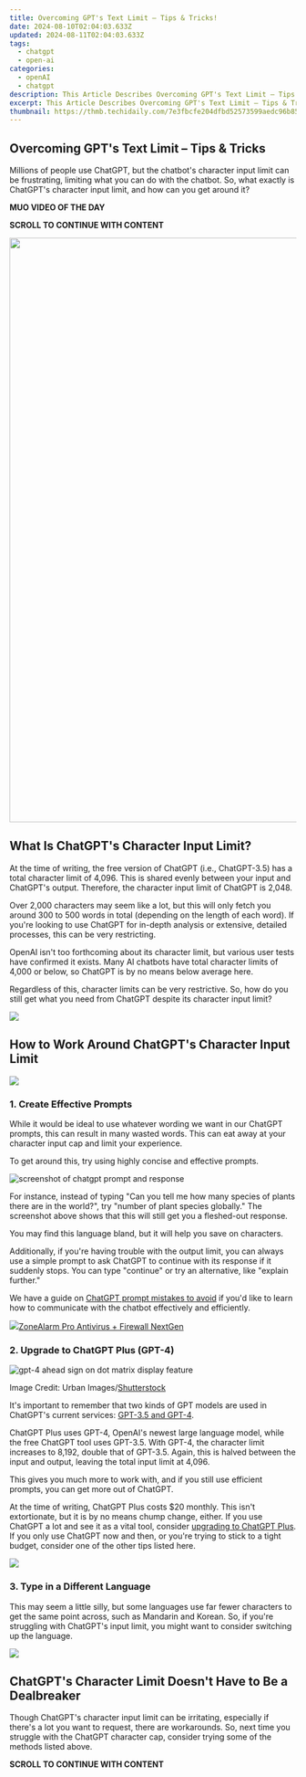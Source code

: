```yaml
---
title: Overcoming GPT's Text Limit – Tips & Tricks!
date: 2024-08-10T02:04:03.633Z
updated: 2024-08-11T02:04:03.633Z
tags:
  - chatgpt
  - open-ai
categories:
  - openAI
  - chatgpt
description: This Article Describes Overcoming GPT's Text Limit – Tips & Tricks!
excerpt: This Article Describes Overcoming GPT's Text Limit – Tips & Tricks!
thumbnail: https://thmb.techidaily.com/7e3fbcfe204dfbd52573599aedc96b853d77272f3befed715bed50ff29c06e5a.jpg
---
```


## Overcoming GPT's Text Limit – Tips & Tricks

 Millions of people use ChatGPT, but the chatbot's character input limit can be frustrating, limiting what you can do with the chatbot. So, what exactly is ChatGPT's character input limit, and how can you get around it?

**MUO VIDEO OF THE DAY**

**SCROLL TO CONTINUE WITH CONTENT**

<!-- affiliate ads begin -->
<a href="https://ephamedtechinc.pxf.io/c/5597632/2095385/26400" target="_top" id="2095385"><img src="//a.impactradius-go.com/display-ad/26400-2095385" border="0" alt="" width="1024" height="1024"/></a><img height="0" width="0" src="https://imp.pxf.io/i/5597632/2095385/26400" style="position:absolute;visibility:hidden;" border="0" />
<!-- affiliate ads end -->
## What Is ChatGPT's Character Input Limit?

 At the time of writing, the free version of ChatGPT (i.e., ChatGPT-3.5) has a total character limit of 4,096\. This is shared evenly between your input and ChatGPT's output. Therefore, the character input limit of ChatGPT is 2,048\.

 Over 2,000 characters may seem like a lot, but this will only fetch you around 300 to 500 words in total (depending on the length of each word). If you're looking to use ChatGPT for in-depth analysis or extensive, detailed processes, this can be very restricting.

 OpenAI isn't too forthcoming about its character limit, but various user tests have confirmed it exists. Many AI chatbots have total character limits of 4,000 or below, so ChatGPT is by no means below average here.

 Regardless of this, character limits can be very restrictive. So, how do you still get what you need from ChatGPT despite its character input limit?

<!-- affiliate ads begin -->
<a href="https://secure.2checkout.com/order/checkout.php?PRODS=3851655&QTY=1&AFFILIATE=108875&CART=1"><img src="http://www.aiseesoft.com/avangate/30p/banner.jpg" border="0"></a>
<!-- affiliate ads end -->
## How to Work Around ChatGPT's Character Input Limit

<!-- affiliate ads begin -->
<a href="https://shop.copernic.com/order/checkout.php?PRODS=41033095&QTY=1&AFFILIATE=108875&CART=1"><img src="https://secure.2checkout.com/images/merchant/8d30aa96e72440759f74bd2306c1fa3d/Copernic-2023-Affiliate-728x90-Advanced-3YR.png" border="0"></a>
<!-- affiliate ads end -->
### 1\. Create Effective Prompts

 While it would be ideal to use whatever wording we want in our ChatGPT prompts, this can result in many wasted words. This can eat away at your character input cap and limit your experience.

 To get around this, try using highly concise and effective prompts.

![screenshot of chatgpt prompt and response](https://static1.makeuseofimages.com/wordpress/wp-content/uploads/2023/07/gpt-plants-prompt-1.jpg)

 For instance, instead of typing "Can you tell me how many species of plants there are in the world?", try "number of plant species globally." The screenshot above shows that this will still get you a fleshed-out response.

 You may find this language bland, but it will help you save on characters.

 Additionally, if you're having trouble with the output limit, you can always use a simple prompt to ask ChatGPT to continue with its response if it suddenly stops. You can type "continue" or try an alternative, like "explain further."

 We have a guide on [ChatGPT prompt mistakes to avoid](https://www.makeuseof.com/chatgpt-prompt-mistakes-to-avoid/) if you'd like to learn how to communicate with the chatbot effectively and efficiently.

<!-- affiliate ads begin -->
<a href="https://estore.zonealarm.com/order/checkout.php?PRODS=38658749&QTY=1&AFFILIATE=108875&CART=1"><img src="https://sc1.checkpoint.com/sc1/za/images/boxes/pa_500.png" border="0">ZoneAlarm Pro Antivirus + Firewall NextGen</a>
<!-- affiliate ads end -->
### 2\. Upgrade to ChatGPT Plus (GPT-4)

![gpt-4 ahead sign on dot matrix display feature](https://thmb.techidaily.com/904e4358c32651c8870cd752598cbad0b1afa3205d185e4b265bf0a0d105bd32.jpg)

Image Credit: Urban Images/[Shutterstock](https://www.shutterstock.com/image-photo/calgary-alberta-canada-january-21-2023-2252419881)

 It's important to remember that two kinds of GPT models are used in ChatGPT's current services: [GPT-3.5 and GPT-4](https://www.makeuseof.com/gpt-4-vs-gpt-35-differences-explained/).

 ChatGPT Plus uses GPT-4, OpenAI's newest large language model, while the free ChatGPT tool uses GPT-3.5\. With GPT-4, the character limit increases to 8,192, double that of GPT-3.5\. Again, this is halved between the input and output, leaving the total input limit at 4,096\.

 This gives you much more to work with, and if you still use efficient prompts, you can get more out of ChatGPT.

 At the time of writing, ChatGPT Plus costs $20 monthly. This isn't extortionate, but it is by no means chump change, either. If you use ChatGPT a lot and see it as a vital tool, consider [upgrading to ChatGPT Plus](https://www.makeuseof.com/reasons-you-should-upgrade-chatgpt-plus/). If you only use ChatGPT now and then, or you're trying to stick to a tight budget, consider one of the other tips listed here.

<!-- affiliate ads begin -->
<a href="https://secure.2checkout.com/order/checkout.php?PRODS=4620780&QTY=1&AFFILIATE=108875&CART=1"><img src="https://secure.avangate.com/images/merchant/07dd4d5a72f5740ef0f035f201951476/728__90banner.jpg" border="0"></a>
<!-- affiliate ads end -->
### 3\. Type in a Different Language

 This may seem a little silly, but some languages use far fewer characters to get the same point across, such as Mandarin and Korean. So, if you're struggling with ChatGPT's input limit, you might want to consider switching up the language.

<!-- affiliate ads begin -->
<a href="https://shop.mondly.com/affiliate.php?ACCOUNT=ATISTUDI&AFFILIATE=108875&PATH=https%3A%2F%2Fwww.mondly.com%3FAFFILIATE%3D108875%26RESOURCE%3D%2BEducational%2B970x90%2B"><img src="https://secure.avangate.com/images/merchant/69c418c33ec2e1a4267fa9bb77fa1428/educational-970x90.gif" border="0"></a>
<!-- affiliate ads end -->
## ChatGPT's Character Limit Doesn't Have to Be a Dealbreaker

 Though ChatGPT's character input limit can be irritating, especially if there's a lot you want to request, there are workarounds. So, next time you struggle with the ChatGPT character cap, consider trying some of the methods listed above.

**SCROLL TO CONTINUE WITH CONTENT**


<ins class="adsbygoogle"
     style="display:block"
     data-ad-format="autorelaxed"
     data-ad-client="ca-pub-7571918770474297"
     data-ad-slot="1223367746"></ins>



<ins class="adsbygoogle"
     style="display:block"
     data-ad-client="ca-pub-7571918770474297"
     data-ad-slot="8358498916"
     data-ad-format="auto"
     data-full-width-responsive="true"></ins>


